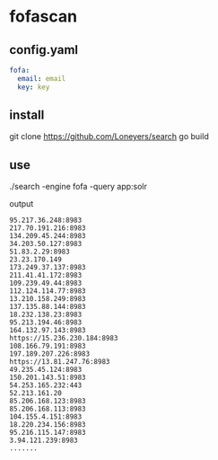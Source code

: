 # fofascan


## config.yaml

```yaml
fofa:
  email: email
  key: key

```
## install
git clone https://github.com/Loneyers/search
go build 
## use

./search -engine fofa -query app:solr

output

```
95.217.36.248:8983
217.70.191.216:8983
134.209.45.244:8983
34.203.50.127:8983
51.83.2.29:8983
23.23.170.149
173.249.37.137:8983
211.41.41.172:8983
109.239.49.44:8983
112.124.114.77:8983
13.210.158.249:8983
137.135.88.144:8983
18.232.138.23:8983
95.213.194.46:8983
164.132.97.143:8983
https://15.236.230.184:8983
108.166.79.191:8983
197.189.207.226:8983
https://13.81.247.76:8983
49.235.45.124:8983
150.201.143.51:8983
54.253.165.232:443
52.213.161.20
85.206.168.123:8983
85.206.168.113:8983
104.155.4.151:8983
18.220.234.156:8983
95.216.115.147:8983
3.94.121.239:8983
.......
```




